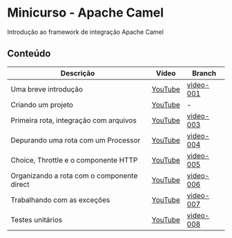 # Minicurso - Apache Camel

Introdução ao framework de integração Apache Camel

## Conteúdo

|Descrição|Vídeo|Branch|
|-|-|-|
|Uma breve introdução|[YouTube](https://youtu.be/FM6g1ffqgPk)|[video-001](https://github.com/mateusalxd/minicurso-apache-camel/tree/video-001)|
|Criando um projeto|[YouTube](https://youtu.be/cQ7YJDnl5dY)|-|
|Primeira rota, integração com arquivos|[YouTube](https://youtu.be/jffy_SGCJyI)|[video-003](https://github.com/mateusalxd/minicurso-apache-camel/tree/video-003)|
|Depurando uma rota com um Processor|[YouTube](https://youtu.be/4b-Z84N-Mck)|[video-004](https://github.com/mateusalxd/minicurso-apache-camel/tree/video-004)|
|Choice, Throttle e o componente HTTP|[YouTube](https://youtu.be/cZUtuOiHz4g)|[video-005](https://github.com/mateusalxd/minicurso-apache-camel/tree/video-005)|
|Organizando a rota com o componente direct|[YouTube](https://youtu.be/gAYHLb_fTA0)|[video-006](https://github.com/mateusalxd/minicurso-apache-camel/tree/video-006)|
|Trabalhando com as exceções|[YouTube](https://youtu.be/pJ84TOj6Jg4)|[video-007](https://github.com/mateusalxd/minicurso-apache-camel/tree/video-007)|
|Testes unitários|[YouTube](https://youtu.be/bFRYbejgwao)|[video-008](https://github.com/mateusalxd/minicurso-apache-camel/tree/video-008)|